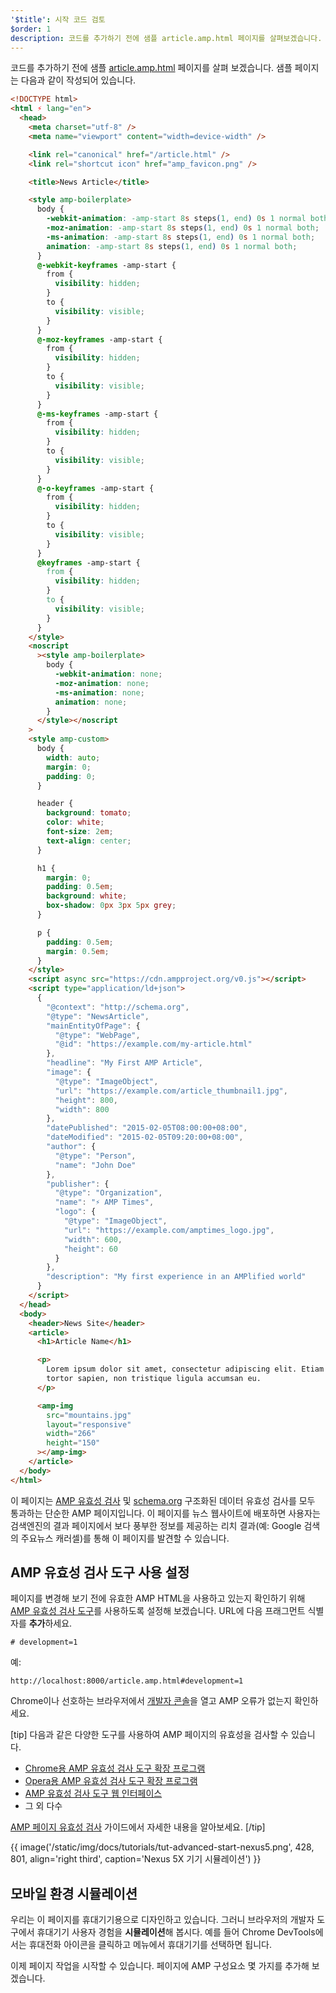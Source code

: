 ```yaml
---
'$title': 시작 코드 검토
$order: 1
description: 코드를 추가하기 전에 샘플 article.amp.html 페이지를 살펴보겠습니다. 샘플 페이지는 다음과 같이 작성되어 있습니다...
---
```


코드를 추가하기 전에 샘플 [article.amp.html](https://github.com/googlecodelabs/accelerated-mobile-pages-advanced/blob/master/article.amp.html) 페이지를 살펴 보겠습니다. 샘플 페이지는 다음과 같이 작성되어 있습니다.

```html
<!DOCTYPE html>
<html ⚡ lang="en">
  <head>
    <meta charset="utf-8" />
    <meta name="viewport" content="width=device-width" />

    <link rel="canonical" href="/article.html" />
    <link rel="shortcut icon" href="amp_favicon.png" />

    <title>News Article</title>

    <style amp-boilerplate>
      body {
        -webkit-animation: -amp-start 8s steps(1, end) 0s 1 normal both;
        -moz-animation: -amp-start 8s steps(1, end) 0s 1 normal both;
        -ms-animation: -amp-start 8s steps(1, end) 0s 1 normal both;
        animation: -amp-start 8s steps(1, end) 0s 1 normal both;
      }
      @-webkit-keyframes -amp-start {
        from {
          visibility: hidden;
        }
        to {
          visibility: visible;
        }
      }
      @-moz-keyframes -amp-start {
        from {
          visibility: hidden;
        }
        to {
          visibility: visible;
        }
      }
      @-ms-keyframes -amp-start {
        from {
          visibility: hidden;
        }
        to {
          visibility: visible;
        }
      }
      @-o-keyframes -amp-start {
        from {
          visibility: hidden;
        }
        to {
          visibility: visible;
        }
      }
      @keyframes -amp-start {
        from {
          visibility: hidden;
        }
        to {
          visibility: visible;
        }
      }
    </style>
    <noscript
      ><style amp-boilerplate>
        body {
          -webkit-animation: none;
          -moz-animation: none;
          -ms-animation: none;
          animation: none;
        }
      </style></noscript
    >
    <style amp-custom>
      body {
        width: auto;
        margin: 0;
        padding: 0;
      }

      header {
        background: tomato;
        color: white;
        font-size: 2em;
        text-align: center;
      }

      h1 {
        margin: 0;
        padding: 0.5em;
        background: white;
        box-shadow: 0px 3px 5px grey;
      }

      p {
        padding: 0.5em;
        margin: 0.5em;
      }
    </style>
    <script async src="https://cdn.ampproject.org/v0.js"></script>
    <script type="application/ld+json">
      {
        "@context": "http://schema.org",
        "@type": "NewsArticle",
        "mainEntityOfPage": {
          "@type": "WebPage",
          "@id": "https://example.com/my-article.html"
        },
        "headline": "My First AMP Article",
        "image": {
          "@type": "ImageObject",
          "url": "https://example.com/article_thumbnail1.jpg",
          "height": 800,
          "width": 800
        },
        "datePublished": "2015-02-05T08:00:00+08:00",
        "dateModified": "2015-02-05T09:20:00+08:00",
        "author": {
          "@type": "Person",
          "name": "John Doe"
        },
        "publisher": {
          "@type": "Organization",
          "name": "⚡ AMP Times",
          "logo": {
            "@type": "ImageObject",
            "url": "https://example.com/amptimes_logo.jpg",
            "width": 600,
            "height": 60
          }
        },
        "description": "My first experience in an AMPlified world"
      }
    </script>
  </head>
  <body>
    <header>News Site</header>
    <article>
      <h1>Article Name</h1>

      <p>
        Lorem ipsum dolor sit amet, consectetur adipiscing elit. Etiam egestas
        tortor sapien, non tristique ligula accumsan eu.
      </p>

      <amp-img
        src="mountains.jpg"
        layout="responsive"
        width="266"
        height="150"
      ></amp-img>
    </article>
  </body>
</html>
```

이 페이지는 [AMP 유효성 검사](../../../../documentation/guides-and-tutorials/learn/validation-workflow/validate_amp.md) 및 [schema.org](http://schema.org/) 구조화된 데이터 유효성 검사를 모두 통과하는 단순한 AMP 페이지입니다. 이 페이지를 뉴스 웹사이트에 배포하면 사용자는 검색엔진의 결과 페이지에서 보다 풍부한 정보를 제공하는 리치 결과(예: Google 검색의 주요뉴스 캐러셀)를 통해 이 페이지를 발견할 수 있습니다.

## AMP 유효성 검사 도구 사용 설정

페이지를 변경해 보기 전에 유효한 AMP HTML을 사용하고 있는지 확인하기 위해 [AMP 유효성 검사 도구](../../../../documentation/guides-and-tutorials/learn/validation-workflow/validate_amp.md)를 사용하도록 설정해 보겠습니다. URL에 다음 프래그먼트 식별자를 **추가**하세요.

```text
# development=1

```

예:

```text
http://localhost:8000/article.amp.html#development=1
```

Chrome이나 선호하는 브라우저에서 [개발자 콘솔](https://developer.chrome.com/devtools/docs/console)을 열고 AMP 오류가 없는지 확인하세요.

[tip] 다음과 같은 다양한 도구를 사용하여 AMP 페이지의 유효성을 검사할 수 있습니다.

- [Chrome용 AMP 유효성 검사 도구 확장 프로그램](https://chrome.google.com/webstore/detail/amp-validator/nmoffdblmcmgeicmolmhobpoocbbmknc)
- [Opera용 AMP 유효성 검사 도구 확장 프로그램](https://addons.opera.com/ko/extensions/details/amp-validator/)
- [AMP 유효성 검사 도구 웹 인터페이스](https://validator.ampproject.org/)
- 그 외 다수

[AMP 페이지 유효성 검사](../../../../documentation/guides-and-tutorials/learn/validation-workflow/validate_amp.md) 가이드에서 자세한 내용을 알아보세요. [/tip]

{{ image('/static/img/docs/tutorials/tut-advanced-start-nexus5.png', 428, 801, align='right third', caption='Nexus 5X 기기 시뮬레이션') }}

## 모바일 환경 시뮬레이션

우리는 이 페이지를 휴대기기용으로 디자인하고 있습니다. 그러니 브라우저의 개발자 도구에서 휴대기기 사용자 경험을 **시뮬레이션**해 봅시다. 예를 들어 Chrome DevTools에서는 휴대전화 아이콘을 클릭하고 메뉴에서 휴대기기를 선택하면 됩니다.

이제 페이지 작업을 시작할 수 있습니다. 페이지에 AMP 구성요소 몇 가지를 추가해 보겠습니다.
